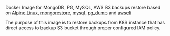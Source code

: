 Docker Image for MongoDB, PG, MySQL, AWS S3 backups restore based on [Alpine Linux](http://www.alpinelinux.org), [mongorestore](https://docs.mongodb.com/manual/reference/program/mongorestore/), [mysql](https://dev.mysql.com/doc/refman/8.0/en/mysqldump.html), [pg_dump](https://www.postgresql.org/docs/9.3/app-pgdump.html) and [awscli](https://github.com/aws/aws-cli)

The purpose of this image is to restore backups from K8S instance that has direct access to backup S3 bucket through proper configured IAM policy.
